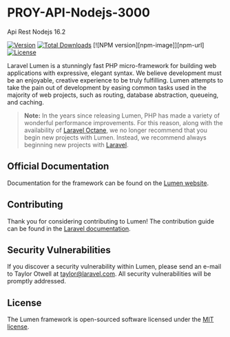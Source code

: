 # PROY-API-Nodejs-3000
Api Rest Nodejs 16.2

[![Version ](https://travis-ci.org/laravel/lumen-framework.svg)]()
[![Total Downloads](https://img.shields.io/packagist/dt/laravel/lumen-framework)](https://packagist.org/packages/laravel/lumen-framework)
[![NPM version][npm-image]][npm-url]
[![License](https://img.shields.io/packagist/l/laravel/lumen)](https://packagist.org/packages/laravel/lumen-framework)


Laravel Lumen is a stunningly fast PHP micro-framework for building web applications with expressive, elegant syntax. We believe development must be an enjoyable, creative experience to be truly fulfilling. Lumen attempts to take the pain out of development by easing common tasks used in the majority of web projects, such as routing, database abstraction, queueing, and caching.

> **Note:** In the years since releasing Lumen, PHP has made a variety of wonderful performance improvements. For this reason, along with the availability of [Laravel Octane](https://laravel.com/docs/octane), we no longer recommend that you begin new projects with Lumen. Instead, we recommend always beginning new projects with [Laravel](https://laravel.com).

## Official Documentation

Documentation for the framework can be found on the [Lumen website](https://lumen.laravel.com/docs).

## Contributing

Thank you for considering contributing to Lumen! The contribution guide can be found in the [Laravel documentation](https://laravel.com/docs/contributions).

## Security Vulnerabilities

If you discover a security vulnerability within Lumen, please send an e-mail to Taylor Otwell at taylor@laravel.com. All security vulnerabilities will be promptly addressed.

## License

The Lumen framework is open-sourced software licensed under the [MIT license](https://opensource.org/licenses/MIT).
